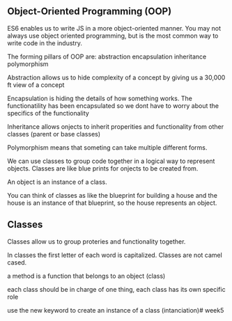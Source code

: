 Object-Oriented Programming (OOP)
---

ES6 enables us to write JS in a more object-oriented manner. You may not always use object oriented programming, but is the most common way to write code in the industry.

The forming pillars of OOP are:
abstraction
encapsulation
inheritance
polymorphism

Abstraction allows us to hide complexity of a concept by giving us a 30,000 ft view of a concept

Encapsulation is hiding the details of how something works. The functionatility has been encapsulated so we dont have to worry about the specifics of the functionality

Inheritance allows onjects to inherit properities and functionality from other classes (parent or base classes)

Polymorphism means that someting can take multiple different forms.

We can use classes to group code together in a logical way to represent objects. Classes are like blue prints for onjects to be created from.

An object is an instance of a class.

You can think of classes as like the blueprint for building a house and the house is an instance of that blueprint, so the house represents an object.

Classes
---
Classes allow us to group proteries and functionality together.

In classes the first letter of each word is capitalized. Classes are not camel cased.

a method is a function that belongs to an object (class)

each class should be in charge of one thing, each class has its own specific role

use the new keyword to create an instance of a class (intanciation)# week5
